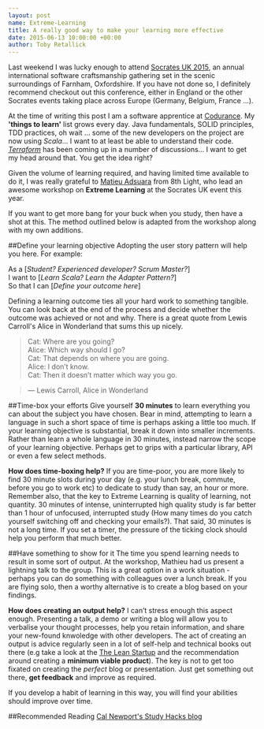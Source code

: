 ```yaml
---
layout: post
name: Extreme-Learning
title: A really good way to make your learning more effective
date: 2015-06-13 10:00:00 +00:00
author: Toby Retallick
---
```


Last weekend I was lucky enough to attend [Socrates UK 2015](http://socratesuk.org), an annual international software craftsmanship gathering set in the scenic surroundings of Farnham, Oxfordshire. If you have not done so, I definitely recommend checkout out this conference, either in England or the other Socrates events taking place across Europe (Germany, Belgium, France ...). 

At the time of writing this post I am a software apprentice at [Codurance](http://www.codurance.com). My <strong>'things to learn'</strong> list grows every day. Java fundamentals, SOLID principles, TDD practices, oh wait … some of the new developers on the project are now using <em>Scala</em>... I want to at least be able to understand their code. <em>[Terraform](http://www.terraform.io)</em> has been coming up in a number of discussions... I want to get my head around that. You get the idea right?

Given the volume of learning required, and having limited time available to do it, I was really grateful to [Matieu Adsuara](http://www.twitter.com/@demonh3x) from 8th Light, who lead an awesome workshop on <strong>Extreme Learning</strong> at the Socrates UK event this year.

If you want to get more bang for your buck when you study, then have a shot at this. The method outlined below is adapted from the workshop along with my own additions.

##Define your learning objective
Adopting the user story pattern will help you here. For example:

As a [<em>Student? Experienced developer? Scrum Master?</em>]<br>
I want to [<em>Learn Scala? Learn the Adapter Pattern?</em>]<br>
So that I can [<em>Define your outcome here</em>]<br>

Defining a learning outcome ties all your hard work to something tangible. You can look back at the end of the process and decide whether the outcome was achieved or not and why. There is a great quote from Lewis Carroll's Alice in Wonderland that sums this up nicely.

> Cat: Where are you going?<br>
> Alice: Which way should I go?<br>
> Cat: That depends on where you are going.<br>
> Alice: I don’t know.<br>
> Cat: Then it doesn’t matter which way you go.<br>

> ― Lewis Carroll, Alice in Wonderland

##Time-box your efforts
Give yourself <strong>30 minutes</strong> to learn everything you can about the subject you have chosen. Bear in mind, attempting to learn a language in such a short space of time is perhaps asking a little too much. If your learning objective is substantial, break it down into smaller increments. Rather than learn a whole language in 30 minutes, instead narrow the scope of your learning objective. Perhaps get to grips with a particular library, API or even a few select methods.

<strong>How does time-boxing help?</strong> If you are time-poor, you are more likely to find 30 minute slots during your day (e.g. your lunch break, commute, before you go to work etc) to dedicate to study than say, an hour or more. Remember also, that the key to Extreme Learning is quality of learning, not quantity. 30 minutes of intense, uninterrupted high quality study is far better than 1 hour of unfocused, interrupted study (How many times do you catch yourself switching off and checking your emails?). That said, 30 minutes is not a long time. If you set a timer, the pressure of the ticking clock should help you perform that much better.

##Have something to show for it
The time you spend learning needs to result in some sort of output. At the workshop, Mathieu had us present a lightning talk to the group. This is a great option in a work situation - perhaps you can do something with colleagues over a lunch break. If you are flying solo, then a worthy alternative is to create a blog based on your findings.

<strong>How does creating an output help?</strong> I can’t stress enough this aspect enough. Presenting a talk, a demo or writing a blog will allow you to verbalise your thought processes, help you retain information, and share your new-found knwoledge with other developers. The act of creating an output is advice regularly seen in a lot of self-help and technical books out there (e.g take a look at the [The Lean Startup](http://theleanstartup.com/) and the recommendation around creating a <strong>minimum viable product</strong>). The key is not to get too fixated on creating the <em>perfect</em> blog or presentation. Just get something out there, <strong>get feedback</strong> and improve as required. 

If you develop a habit of learning in this way, you will find your abilities should improve over time.

##Recommended Reading
[Cal Newport's Study Hacks blog](http://calnewport.com/blog/about/)





